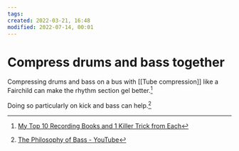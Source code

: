 ```yaml
---
tags: 
created: 2022-03-21, 16:48
modified: 2022-07-14, 00:01
---
```


# Compress drums and bass together
Compressing drums and bass on a bus with [[Tube compression]] like a Fairchild can make the rhythm section gel better.[^1]

Doing so particularly on kick and bass can help.[^2]

[^1]: [My Top 10 Recording Books and 1 Killer Trick from Each](https://www.youtube.com/watch?v=dF-H3EEV_NI)
[^2]: [The Philosophy of Bass - YouTube](https://www.youtube.com/watch?v=1xPO2Q2QHXk&t=837s)